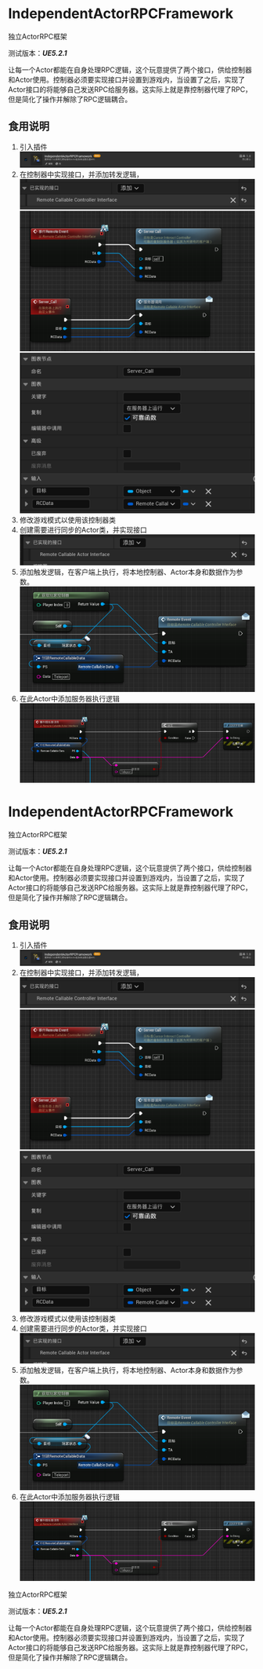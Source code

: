 # IndependentActorRPCFramework

独立ActorRPC框架

测试版本：***UE5.2.1***

让每一个Actor都能在自身处理RPC逻辑，这个玩意提供了两个接口，供给控制器和Actor使用。控制器必须要实现接口并设置到游戏内，当设置了之后，实现了Actor接口的将能够自己发送RPC给服务器。这实际上就是靠控制器代理了RPC，但是简化了操作并解除了RPC逻辑耦合。

## 食用说明

1. 引入插件
   ![1718983754422](images/README/1718983754422.png)
2. 在控制器中实现接口，并添加转发逻辑，
   ![1718983950649](images/README/1718983950649.png)
   ![1718983980944](images/README/1718983980944.png)
   ![1718984332500](images/README/1718984332500.png)
3. 修改游戏模式以使用该控制器类
4. 创建需要进行同步的Actor类，并实现接口
   ![1718984095618](images/README/1718984095618.png)
5. 添加触发逻辑，在客户端上执行，将本地控制器、Actor本身和数据作为参数。
   ![1718984138283](images/README/1718984138283.png)
6. 在此Actor中添加服务器执行逻辑
   ![1718984263313](images/README/1718984263313.png)

# IndependentActorRPCFramework

独立ActorRPC框架

测试版本：***UE5.2.1***

让每一个Actor都能在自身处理RPC逻辑，这个玩意提供了两个接口，供给控制器和Actor使用。控制器必须要实现接口并设置到游戏内，当设置了之后，实现了Actor接口的将能够自己发送RPC给服务器。这实际上就是靠控制器代理了RPC，但是简化了操作并解除了RPC逻辑耦合。

## 食用说明

1. 引入插件
   ![1718983754422](images/README/1718983754422.png)
2. 在控制器中实现接口，并添加转发逻辑，
   ![1718983950649](images/README/1718983950649.png)
   ![1718983980944](images/README/1718983980944.png)
   ![1718984332500](images/README/1718984332500.png)
3. 修改游戏模式以使用该控制器类
4. 创建需要进行同步的Actor类，并实现接口
   ![1718984095618](images/README/1718984095618.png)
5. 添加触发逻辑，在客户端上执行，将本地控制器、Actor本身和数据作为参数。
   ![1718984138283](images/README/1718984138283.png)
6. 在此Actor中添加服务器执行逻辑
   ![1718984263313](images/README/1718984263313.png)

独立ActorRPC框架

测试版本：***UE5.2.1***

让每一个Actor都能在自身处理RPC逻辑，这个玩意提供了两个接口，供给控制器和Actor使用。控制器必须要实现接口并设置到游戏内，当设置了之后，实现了Actor接口的将能够自己发送RPC给服务器。这实际上就是靠控制器代理了RPC，但是简化了操作并解除了RPC逻辑耦合。
